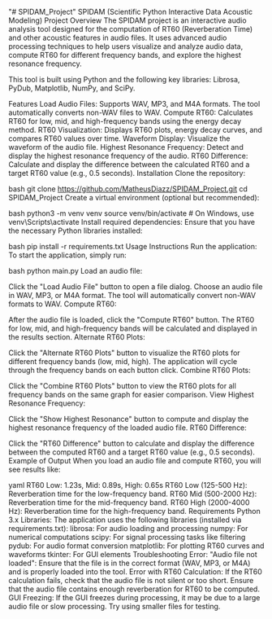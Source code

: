 "# SPIDAM_Project" 
SPIDAM (Scientific Python Interactive Data Acoustic Modeling)
Project Overview
The SPIDAM project is an interactive audio analysis tool designed for the computation of RT60 (Reverberation Time) and other acoustic features in audio files. It uses advanced audio processing techniques to help users visualize and analyze audio data, compute RT60 for different frequency bands, and explore the highest resonance frequency.

This tool is built using Python and the following key libraries: Librosa, PyDub, Matplotlib, NumPy, and SciPy.

Features
Load Audio Files: Supports WAV, MP3, and M4A formats. The tool automatically converts non-WAV files to WAV.
Compute RT60: Calculates RT60 for low, mid, and high-frequency bands using the energy decay method.
RT60 Visualization: Displays RT60 plots, energy decay curves, and compares RT60 values over time.
Waveform Display: Visualize the waveform of the audio file.
Highest Resonance Frequency: Detect and display the highest resonance frequency of the audio.
RT60 Difference: Calculate and display the difference between the calculated RT60 and a target RT60 value (e.g., 0.5 seconds).
Installation
Clone the repository:

bash
git clone https://github.com/MatheusDiazz/SPIDAM_Project.git
cd SPIDAM_Project
Create a virtual environment (optional but recommended):

bash
python3 -m venv venv
source venv/bin/activate  # On Windows, use venv\Scripts\activate
Install required dependencies: Ensure that you have the necessary Python libraries installed:

bash
pip install -r requirements.txt
Usage Instructions
Run the application: To start the application, simply run:

bash
python main.py
Load an audio file:

Click the "Load Audio File" button to open a file dialog.
Choose an audio file in WAV, MP3, or M4A format. The tool will automatically convert non-WAV formats to WAV.
Compute RT60:

After the audio file is loaded, click the "Compute RT60" button.
The RT60 for low, mid, and high-frequency bands will be calculated and displayed in the results section.
Alternate RT60 Plots:

Click the "Alternate RT60 Plots" button to visualize the RT60 plots for different frequency bands (low, mid, high). The application will cycle through the frequency bands on each button click.
Combine RT60 Plots:

Click the "Combine RT60 Plots" button to view the RT60 plots for all frequency bands on the same graph for easier comparison.
View Highest Resonance Frequency:

Click the "Show Highest Resonance" button to compute and display the highest resonance frequency of the loaded audio file.
RT60 Difference:

Click the "RT60 Difference" button to calculate and display the difference between the computed RT60 and a target RT60 value (e.g., 0.5 seconds).
Example of Output
When you load an audio file and compute RT60, you will see results like:

yaml
RT60 Low: 1.23s, Mid: 0.89s, High: 0.65s
RT60 Low (125-500 Hz): Reverberation time for the low-frequency band.
RT60 Mid (500-2000 Hz): Reverberation time for the mid-frequency band.
RT60 High (2000-4000 Hz): Reverberation time for the high-frequency band.
Requirements
Python 3.x
Libraries: The application uses the following libraries (installed via requirements.txt):
librosa: For audio loading and processing
numpy: For numerical computations
scipy: For signal processing tasks like filtering
pydub: For audio format conversion
matplotlib: For plotting RT60 curves and waveforms
tkinter: For GUI elements
Troubleshooting
Error: "Audio file not loaded":
Ensure that the file is in the correct format (WAV, MP3, or M4A) and is properly loaded into the tool.
Error with RT60 Calculation:
If the RT60 calculation fails, check that the audio file is not silent or too short.
Ensure that the audio file contains enough reverberation for RT60 to be computed.
GUI Freezing:
If the GUI freezes during processing, it may be due to a large audio file or slow processing. Try using smaller files for testing.
